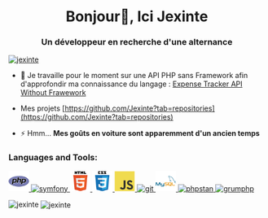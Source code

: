 <!--
**Jexinte/Jexinte** is a ✨ _special_ ✨ repository because its `README.md` (this file) appears on your GitHub profile.

Here are some ideas to get you started:

- 🔭 I’m currently working on ...
- 🌱 I’m currently learning ...
- 👯 I’m looking to collaborate on ...
- 🤔 I’m looking for help with ...
- 💬 Ask me about ...
- 📫 How to reach me: ...
- 😄 Pronouns: ...
- ⚡ Fun fact: ...
-->
<h1 align="center">Bonjour👋, Ici Jexinte</h1>
<h3 align="center">Un développeur en recherche d'une alternance</h3>

<p align="left"> <a href="https://github.com/ryo-ma/github-profile-trophy"><img src="https://github-profile-trophy.vercel.app/?username=jexinte" alt="jexinte" /></a> </p>

- 🔭 Je travaille pour le moment sur une API PHP sans Framework afin d'approfondir ma connaissance du langage :  [Expense Tracker API Without Frawework](https://github.com/Jexinte/Expense-tracker-api)

- Mes projets [https://github.com/Jexinte?tab=repositories](https://github.com/Jexinte?tab=repositories)

- ⚡ Hmm... **Mes goûts en voiture sont apparemment d'un ancien temps**


<h3 align="left">Languages and Tools:</h3>
<p align="left"> 
  <a href="https://www.php.net" target="_blank" rel="noreferrer"> <img src="https://raw.githubusercontent.com/devicons/devicon/master/icons/php/php-original.svg" alt="php" width="40" height="40"/> </a>
  <a href="https://symfony.com" target="_blank" rel="noreferrer"> <img src="https://symfony.com/logos/symfony_black_03.svg" alt="symfony" width="40" height="40"/> </a> 
  <a href="https://www.w3.org/html/" target="_blank" rel="noreferrer"> <img src="https://raw.githubusercontent.com/devicons/devicon/master/icons/html5/html5-original-wordmark.svg" alt="html5" width="40" height="40"/> </a>
  <a href="https://www.w3schools.com/css/" target="_blank" rel="noreferrer"> <img src="https://raw.githubusercontent.com/devicons/devicon/master/icons/css3/css3-original-wordmark.svg" alt="css3" width="40" height="40"/> </a> 
  <a href="https://developer.mozilla.org/en-US/docs/Web/JavaScript" target="_blank" rel="noreferrer"> <img src="https://raw.githubusercontent.com/devicons/devicon/master/icons/javascript/javascript-original.svg" alt="javascript" width="40" height="40"/> </a>
  <a href="https://git-scm.com/" target="_blank" rel="noreferrer"> <img src="https://www.vectorlogo.zone/logos/git-scm/git-scm-icon.svg" alt="git" width="40" height="40"/> </a> 
  <a href="https://www.mysql.com/" target="_blank" rel="noreferrer"> <img src="https://raw.githubusercontent.com/devicons/devicon/master/icons/mysql/mysql-original-wordmark.svg" alt="mysql" width="40" height="40"/> </a>
  <a href="https://phpstan.org/user-guide/getting-started" target="_blank" rel="noreferrer"> <img src="https://phpstan.org/images/logo-big.png" alt="phpstan" width="40" height="40"/> </a>
  <a href="https://github.com/phpro/grumphp" target="_blank" rel="noreferrer"> <img src="https://www.kobzarev.com/wp-content/uploads/2018/12/grumphp-cover.jpg" alt="grumphp" width="40" height="40"/> </a>
</p>

<p><img align="left" src="https://github-readme-stats.vercel.app/api/top-langs?username=jexinte&show_icons=true&locale=en&layout=compact" alt="jexinte" /></p>

<p>&nbsp;<img align="center" src="https://github-readme-stats.vercel.app/api?username=jexinte&show_icons=true&locale=en" alt="jexinte" /></p>

